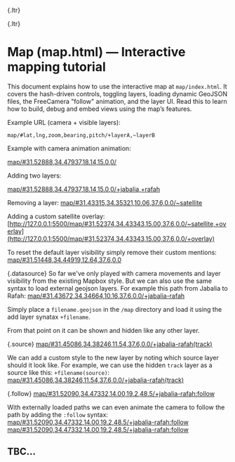 {.ltr}


{.ltr}
# Map (map.html) — Interactive mapping tutorial

[](map/#23.99000,29.92877,2.00,0.0,0.0/~Gaza_border_dash,~Gaza_border_base)
This document explains how to use the interactive map at `map/index.html`. It covers the hash-driven controls, toggling layers, loading dynamic GeoJSON files, the FreeCamera "follow" animation, and the layer UI. Read this to learn how to build, debug and embed views using the map’s features.


Example URL (camera + visible layers):

`map/#lat,lng,zoom,bearing,pitch/+layerA,~layerB`

Example with camera animation animation:

[map/#31.52888,34.47937,18.14,15.0,0/](map/#31.41976,34.39009,10.00,37.6,0.0/)


Adding two layers:

[map/#31.52888,34.47937,18.14,15.0,0/+jabalia,+rafah](map/#31.41976,34.39009,10.00,37.6,0.0/+jabalia,+rafah)


Removing a layer:
[map/#31.43315,34.35321,10.06,37.6,0.0/~satellite](map/#31.43315,34.35321,10.06,37.6,0.0/~satellite)


Adding a custom satellite overlay:
[http://127.0.0.1:5500/map/#31.52374,34.43343,15.00,37.6,0.0/~satellite,+overlay](http://127.0.0.1:5500/map/#31.52374,34.43343,15.00,37.6,0.0/+overlay)


To reset the default layer visibility simply remove their custom mentions:
[map/#31.51448,34.44919,12.64,37.6,0.0](map/#31.51448,34.44919,12.64,37.6,0.0)


{.datasource}
So far we've only played with camera movements and layer visibility from the existing Mapbox style. But we can also use the same syntax to load external geojson layers. For example this path from Jabalia to Rafah:
[map/#31.43672,34.34664,10.16,37.6,0.0/+jabalia-rafah](map/#31.43672,34.34664,10.16,37.6,0.0/+jabalia-rafah)

Simply place a `filename.geojson` in the `/map` directory and load it using the add layer synatax `+filename`.

From that point on it can be shown and hidden like any other layer.


{.source}
[map/#31.45086,34.38246,11.54,37.6,0.0/+jabalia-rafah(track)](map/#31.45086,34.38246,11.54,37.6,0.0/+jabalia-rafah(track))


We can add a custom style to the new layer by noting which source layer should it look like. For example, we can use the hidden `track` layer as a source like this: `+filename(source)`:
[map/#31.45086,34.38246,11.54,37.6,0.0/+jabalia-rafah(track)](map/#31.45086,34.38246,11.54,37.6,0.0/+jabalia-rafah(track))


{.follow}
[map/#31.52090,34.47332,14.00,19.2,48.5/+jabalia-rafah:follow](map/#31.52090,34.47332,14.00,19.2,48.5/+jabalia-rafah:follow)

With externally loaded paths we can even animate the camera to follow the path by adding the `:follow` syntax:
[map/#31.52090,34.47332,14.00,19.2,48.5/+jabalia-rafah:follow](map/#31.52090,34.47332,14.00,19.2,48.5/+jabalia-rafah:follow)
[map/#31.52090,34.47332,14.00,19.2,48.5/+jabalia-rafah:follow](map/#31.52090,34.47332,14.00,19.2,48.5/+jabalia-rafah:follow)


## TBC…

<!-- 
## Quick start

- Open `map/index.html` in a browser (or `map/` served from a local web server).
- The map reads options from the URL hash and updates the view accordingly.
- Use the controls in the top-left to toggle layers or delete dynamic layers.


Notes on notation:
- `+id` means explicitly show layer `id` (add or reveal it).
- `~id` means explicitly hide layer `id` (keep hidden/un-checked).
- Appending `:follow` to a `+id` or `~id` (for example `+myline:follow`) instructs the map to start the follow animation for that layer after it loads.

---

## Hash syntax and behaviors

The map's hash format is flexible and designed for shareable URLs. It follows this structure:

`#{camera-part}/{layer-toggles}`

camera-part: `lat,lng,zoom,bearing,pitch`

layer-toggles: comma-separated tokens, where each token is one of:
- `+layerId` — ensure `layerId` is visible (if it's dynamic, load it).
- `~layerId` — explicitly hide `layerId` (useful to keep dynamic layers loaded but hidden).
- `+layerId:follow` — load and then follow this layer's geometry with the FreeCamera.

Rules and notes:
- If a dynamic GeoJSON filename (e.g. `roads.geojson`) is mentioned with `+roads`, the map will attempt to load `roads.geojson` from the `map/` directory.
- When multiple layers are listed, the map will set visibility according to the explicit tokens and remove any previously added dynamic layers that are not present as `+` tokens.
- `:follow` is intended to be a temporary instruction; the map will not automatically remove it from the hash in all configurations. (This allows parent frames, UIs or users to decide when to stop following.)

---

## UI controls (top-left panel)

- Checkboxes reflect explicit toggles in the hash and the style defaults.
- Clicking a checkbox toggles explicit `+`/`~` state in the hash and updates visibility.
- Dynamic layers (loaded from `.geojson`) get a small delete `x` button so you can remove the layer from the map and the UI.

Behavioral details:
- The UI reads the hash to determine which checkboxes should be bold (explicitly set) vs. default.
- Reset buttons (↻) restore a style layer to its style default visibility.

---

## Dynamic GeoJSON loading

Use `+filename` in the hash to ask the map to load `filename.geojson`. The loader will:

1. fetch `filename.geojson`
2. add a source and a basic layer (line/fill/circle depending on geometry)
3. set visibility according to `+` or `~` token

Examples:

`#31.5,34.4,12,0,0/+myroute` — loads `myroute.geojson` and shows it.

`#31.5,34.4,12,0,0/~myroute` — loads `myroute.geojson` but keeps it hidden.

If a GeoJSON is requested but the source already exists, the code replaces the source data and updates the layer.

---

## Follow animation (FreeCamera)

Purpose: animate the camera so it follows the "tip" of a LineString while keeping a stable view. The map implements a smooth camera follow optimized for usability:

- The follow instruction is supplied via the hash token `+layerId:follow` (or `~layerId:follow`).
- The follow logic ensures a layer is loaded before starting the animation.
- The camera preserves the view's bearing, pitch and zoom (altitude) as they were when the follow started.
- The camera smoothly eases to keep the tip of the drawn line in the same visual position.

How to use:

1. Open or craft a hash including `+myline:follow`.
2. If `myline.geojson` is not present in the style it will be loaded.
3. Once loaded the map will set the camera and start animating the FreeCamera along the line.

Notes and controls:
- The animation only starts when the code sees an exact `+layerId:follow` token; exact token matching avoids accidental triggers when layer names contain similar substrings.
- While the animation runs, the page checks every second whether `:follow` is still present in the hash. If it is removed (for example by the parent frame or by a user), the animation stops and the map applies the new hash camera parameters.
- The animation will not modify the hash itself; this prevents it from creating race conditions with external controllers.

Advanced: how to stop follow programmatically

- Remove `:follow` from the hash or update the layer tokens in the parent controller. The map listens for external changes and stops the follow animation reliably.

---

## Camera / FreeCamera details

- The follow implementation uses Mapbox's FreeCamera to set camera position and a `lookAtPoint` so the tip is always visually centered (accounting for tilt/rotation).
- The camera keeps the initial bearing/pitch/zoom to avoid a disturbing visual jump when the follow starts.
- The animation uses requestAnimationFrame for smooth motion and eases camera center using a configurable smoothing factor.

---

## Examples

- Show two dynamic routes and follow one:

`#31.52888,34.47937,15,30,45/+routeA,+routeB:follow`

- Load a hidden layer for later toggling (keeps it available but hidden):

`#31.5,34.4,12,0,0/~backgroundSites`

- Share a static view without dynamic layers:

`#31.38169,34.34570,10.45,1.6,59.0`

---

## Interactive (inflectible) examples

Below are clickable examples that use the Inflect link syntax. Each link opens the map with the indicated camera and layer state. These are the same constructs used elsewhere in the project (images and webpages) and are editable/copyable.

 -->

